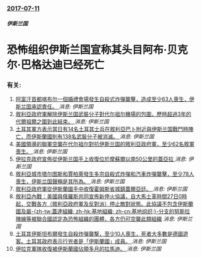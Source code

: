### [2017-07-11](/news/2017/07/11/index.md)

##### 伊斯兰国
# 恐怖组织伊斯兰国宣称其头目阿布·贝克尔·巴格达迪已经死亡




### 有关:

1. [阿富汗首都喀布尔一個婚禮會場發生自殺式炸彈襲擊，造成至少63人喪生，伊斯兰国承認責任。 ](/zh/news/2019/08/17/阿富汗首都喀布尔一個婚禮會場發生自殺式炸彈襲擊-造成至少63人喪生-伊斯兰国承認責任.md) _消息: 伊斯兰国_
2. [敘利亞政府軍解除伊斯兰国武裝分子對代尔祖尔機場的包圍，歷時超過3年的代爾祖爾之圍到此結束。 ](/zh/news/2017/09/9/敘利亞政府軍解除伊斯兰国武裝分子對代尔祖尔機場的包圍-歷時超過3年的代爾祖爾之圍到此結束.md) _消息: 伊斯兰国_
3. [土耳其軍方表示當日有14名土耳其士兵在敘利亞巴卜附近與伊斯兰国戰鬥時陣亡，而伊斯蘭國則有138名武裝分子被消滅。 ](/zh/news/2016/12/21/土耳其軍方表示當日有14名土耳其士兵在敘利亞巴卜附近與伊斯兰国戰鬥時陣亡-而伊斯蘭國則有138名武裝分子被消滅.md) _消息: 伊斯兰国_
4. [美國領導的聯軍空襲在代尔祖尔對抗伊斯兰国的敘利亞政府軍，至少62名敘軍喪生。 ](/zh/news/2016/09/17/美國領導的聯軍空襲在代尔祖尔對抗伊斯兰国的敘利亞政府軍-至少62名敘軍喪生.md) _消息: 伊斯兰国_
5. [伊拉克政府宣佈從伊斯兰国手上收復位於摩蘇爾以南50公里的蓋亞拉 ](/zh/news/2016/08/25/伊拉克政府宣佈從伊斯兰国手上收復位於摩蘇爾以南50公里的蓋亞拉.md) _消息: 伊斯兰国_
6. [敘利亞城市塔尔图斯和賈柏萊發生多宗自殺式炸彈和汽車炸彈襲擊，至少78人喪生，伊斯兰国聲稱是其所為。 ](/zh/news/2016/05/23/敘利亞城市塔尔图斯和賈柏萊發生多宗自殺式炸彈和汽車炸彈襲擊-至少78人喪生-伊斯兰国聲稱是其所為.md) _消息: 伊斯兰国_
7. [敘利亞政府軍從伊斯蘭國手中收復霍姆斯省城鎮蓋爾亞廷。 ](/zh/news/2016/04/3/敘利亞政府軍從伊斯蘭國手中收復霍姆斯省城鎮蓋爾亞廷.md) _消息: 伊斯兰国_
8. [敘利亞內戰：美國與俄羅斯共同宣佈新停火協議，自大馬士革時間27日0時起，交戰各方（敘利亞政府軍及反對派）停止敵對狀態。此協議不包含伊斯蘭國及屬-{zh-tw:蓋達組織; zh-hk:基地組織; zh-cn:基地组织;}-分支的努斯拉陣線等被聯合國認定為恐怖組織的團體，各方仍可空襲此類組織](/zh/news/2016/02/22/敘利亞內戰-美國與俄羅斯共同宣佈新停火協議-自大馬士革時間27日0時起-交戰各方-敘利亞政府軍及反對派-停止敵對狀態-此.md) _消息: 伊斯兰国_
9. [土耳其伊斯坦布爾發生自殺炸彈襲撃，至少10人喪生，死者大多數是德國遊客。土耳其政府表示行兇者是「伊斯蘭國」成員。 ](/zh/news/2016/01/12/土耳其伊斯坦布爾發生自殺炸彈襲撃-至少10人喪生-死者大多數是德國遊客-土耳其政府表示行兇者是-伊斯蘭國-成員.md) _消息: 伊斯兰国_
10. [ 伊拉克軍隊收復被伊斯蘭國佔領多月的拉馬迪。 ](/zh/news/2015/12/28/伊拉克軍隊收復被伊斯蘭國佔領多月的拉馬迪.md) _消息: 伊斯兰国_
